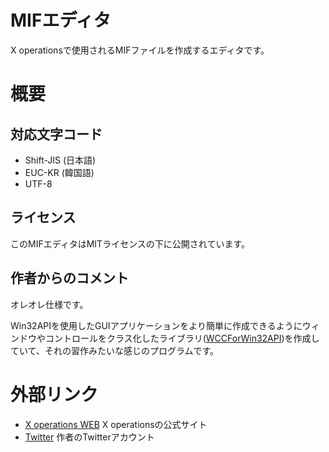 # MIFエディタ

X operationsで使用されるMIFファイルを作成するエディタです。

# 概要

## 対応文字コード

- Shift-JIS (日本語)
- EUC-KR (韓国語)
- UTF-8

## ライセンス

このMIFエディタはMITライセンスの下に公開されています。

## 作者からのコメント

オレオレ仕様です。

Win32APIを使用したGUIアプリケーションをより簡単に作成できるようにウィンドウやコントロールをクラス化したライブラリ([WCCForWin32API](https://github.com/Dabasan/WCCForWin32API))を作成していて、それの習作みたいな感じのプログラムです。

# 外部リンク

- [X operations WEB](https://hp.vector.co.jp/authors/VA022962/xops/)
  X operationsの公式サイト
- [Twitter](https://twitter.com/Daxie_tksm6)
  作者のTwitterアカウント

